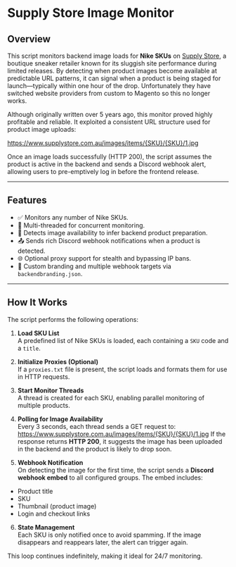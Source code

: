 # Supply Store Image Monitor

## Overview

This script monitors backend image loads for **Nike SKUs** on [Supply Store](https://www.supplystore.com.au), a boutique sneaker retailer known for its sluggish site performance during limited releases. By detecting when product images become available at predictable URL patterns, it can signal when a product is being staged for launch—typically within one hour of the drop. Unfortunately they have switched website providers from custom to Magento so this no longer works.

Although originally written over 5 years ago, this monitor proved highly profitable and reliable. It exploited a consistent URL structure used for product image uploads:

https://www.supplystore.com.au/images/items/{SKU}/{SKU}/1.jpg


Once an image loads successfully (HTTP 200), the script assumes the product is active in the backend and sends a Discord webhook alert, allowing users to pre-emptively log in before the frontend release.

---

## Features

- ✅ Monitors any number of Nike SKUs.
- 🔁 Multi-threaded for concurrent monitoring.
- 🧠 Detects image availability to infer backend product preparation.
- 📤 Sends rich Discord webhook notifications when a product is detected.
- 🌐 Optional proxy support for stealth and bypassing IP bans.
- 📄 Custom branding and multiple webhook targets via `backendbranding.json`.

---

## How It Works

The script performs the following operations:

1. **Load SKU List**  
   A predefined list of Nike SKUs is loaded, each containing a `SKU` code and a `title`.

2. **Initialize Proxies (Optional)**  
   If a `proxies.txt` file is present, the script loads and formats them for use in HTTP requests.

3. **Start Monitor Threads**  
   A thread is created for each SKU, enabling parallel monitoring of multiple products.

4. **Polling for Image Availability**  
   Every 3 seconds, each thread sends a GET request to: https://www.supplystore.com.au/images/items/{SKU}/{SKU}/1.jpg
   If the response returns **HTTP 200**, it suggests the image has been uploaded in the backend and the product is likely to drop soon.

5. **Webhook Notification**  
On detecting the image for the first time, the script sends a **Discord webhook embed** to all configured groups. The embed includes:
- Product title
- SKU
- Thumbnail (product image)
- Login and checkout links

6. **State Management**  
Each SKU is only notified once to avoid spamming. If the image disappears and reappears later, the alert can trigger again.

This loop continues indefinitely, making it ideal for 24/7 monitoring.

